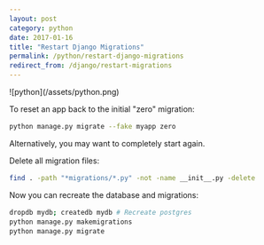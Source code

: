 ```yaml
---
layout: post
category: python
date: 2017-01-16
title: "Restart Django Migrations"
permalink: /python/restart-django-migrations
redirect_from: /django/restart-migrations
---
```

<div class="wide-logos" markdown="1">
![python](/assets/python.png)
</div>

To reset an app back to the initial "zero" migration:

```zsh
python manage.py migrate --fake myapp zero
```

Alternatively, you may want to completely start again.

Delete all migration files:

```zsh
find . -path "*migrations/*.py" -not -name __init__.py -delete
```

Now you can recreate the database and migrations:

```zsh
dropdb mydb; createdb mydb # Recreate postgres
python manage.py makemigrations
python manage.py migrate
```
